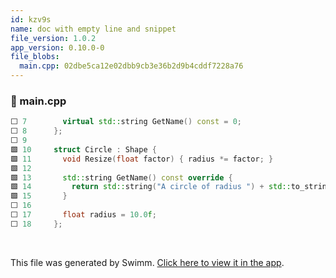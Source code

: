 ```yaml
---
id: kzv9s
name: doc with empty line and snippet
file_version: 1.0.2
app_version: 0.10.0-0
file_blobs:
  main.cpp: 02dbe5ca12e02dbb9cb3e36b2d9b4cddf7228a76
---
```




<!-- NOTE-swimm-snippet: the lines below link your snippet to Swimm -->
### 📄 main.cpp
```c++
⬜ 7        virtual std::string GetName() const = 0;
⬜ 8      };
⬜ 9      
🟩 10     struct Circle : Shape {
🟩 11       void Resize(float factor) { radius *= factor; }
🟩 12     
🟩 13       std::string GetName() const override {
🟩 14         return std::string("A circle of radius ") + std::to_string(radius);
🟩 15       }
⬜ 16     
⬜ 17       float radius = 10.0f;
⬜ 18     };
```

<br/>

This file was generated by Swimm. [Click here to view it in the app](http://localhost:5000/repos/Z2l0aHViJTNBJTNBdDElM0ElM0FlcmFuLXN3aW1t/docs/kzv9s).